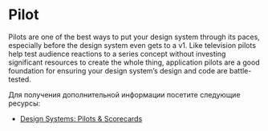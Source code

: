 # Pilot

Pilots are one of the best ways to put your design system through its paces, especially before the design system even gets to a v1. Like television pilots help test audience reactions to a series concept without investing significant resources to create the whole thing, application pilots are a good foundation for ensuring your design system’s design and code are battle-tested.

Для получения дополнительной информации посетите следующие ресурсы:

- [Design Systems: Pilots & Scorecards](https://superfriendly.com/design-systems/articles/design-systems-pilots-scorecards/)
